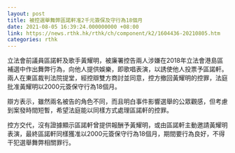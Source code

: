 ```yaml
---
layout: post
title: 被控選舉舞弊區諾軒准2千元簽保及守行為18個月
date: 2021-08-05 16:39:24.000000000 +08:00
link: https://news.rthk.hk/rthk/ch/component/k2/1604436-20210805.htm
categories: rthk
---
```


立法會前議員區諾軒及歌手黃耀明，被廉署控告兩人涉嫌在2018年立法會港島區補選中作出舞弊行為，向他人提供娛樂，即歌唱表演，以誘使他人投票予區諾軒。兩人在東區裁判法院提堂，經控辯雙方商討並同意，控方撤回黃耀明的控罪，法庭批准黃耀明以2000元簽保守行為18個月。

辯方表示，雖然兩名被告的角色不同，而且明白事件影響選舉的公眾觀感，但考慮到案發時間短暫，希望法庭能以同樣方式處理區諾軒的控罪。

控方交代，沒有證據顯示區諾軒曾提供報酬予黃耀明，或由區諾軒主動邀請黃耀明表演，最終區諾軒同樣獲准以2000元簽保守行為18個月，期間要行為良好，不得干犯選舉舞弊相關罪行。
